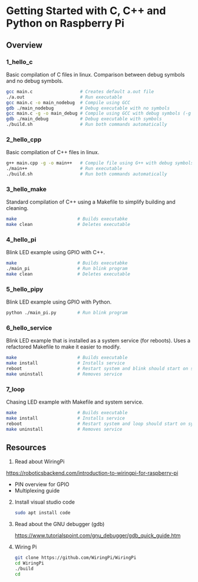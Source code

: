 # Getting Started with C, C++ and Python on Raspberry Pi

## Overview

### 1_hello_c

Basic compilation of C files in linux. 
Comparison between debug symbols and no debug symbols.

```bash
gcc main.c                  # Creates default a.out file
./a.out                     # Run executable
gcc main.c -o main_nodebug  # Compile using GCC
gdb ./main_nodebug          # Debug executable with no symbols
gcc main.c -g -o main_debug # Compile using GCC with debug symbols (-g argument)
gdb ./main_debug            # Debug executable with symbols
./build.sh                  # Run both commands automatically
```

### 2_hello_cpp

Basic compilation of C++ files in linux.

```bash
g++ main.cpp -g -o main++   # Compile file using G++ with debug symbols
./main++                    # Run executable
./build.sh                  # Run both commands automatically
```

### 3_hello_make

Standard compilation of C++ using a Makefile to simplify building and cleaning.

```bash
make                       # Builds executabke
make clean                 # Deletes executable
```

### 4_hello_pi

Blink LED example using GPIO with C++.

```bash
make                       # Builds executabke
./main_pi                  # Run blink program
make clean                 # Deletes executable
```

### 5_hello_pipy

Blink LED example using GPIO with Python.

```bash
python ./main_pi.py        # Run blink program
```

### 6_hello_service

Blink LED example that is installed as a system service (for reboots).
Uses a refactored Makefile to make it easier to modify.

```bash
make                       # Builds executable
make install               # Installs service
reboot                     # Restart system and blink should start on sysinit
make uninstall             # Removes service
```

### 7_loop

Chasing LED example with Makefile and system service.

```bash
make                       # Builds executable
make install               # Installs service
reboot                     # Restart system and loop should start on sysinit
make uninstall             # Removes service
```

## Resources

1. Read about WiringPi

  https://roboticsbackend.com/introduction-to-wiringpi-for-raspberry-pi

* PIN overview for GPIO
* Multiplexing guide

2. Install visual studio code

   ```bash
   sudo apt install code
   ```

3. Read about the GNU debugger (gdb)

   https://www.tutorialspoint.com/gnu_debugger/gdb_quick_guide.htm

4. Wiring Pi

   ```bash
   git clone https://github.com/WiringPi/WiringPi
   cd WiringPi
   ./build
   cd
   ```
